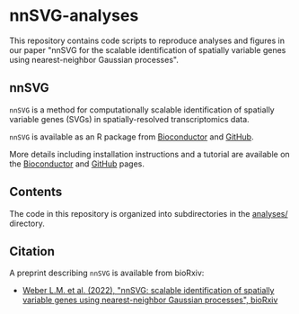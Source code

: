 # nnSVG-analyses

This repository contains code scripts to reproduce analyses and figures in our paper "nnSVG for the scalable identification of spatially variable genes using nearest-neighbor Gaussian processes".


## nnSVG

`nnSVG` is a method for computationally scalable identification of spatially variable genes (SVGs) in spatially-resolved transcriptomics data.

`nnSVG` is available as an R package from [Bioconductor](https://bioconductor.org/packages/nnSVG) and [GitHub](https://github.com/lmweber/nnSVG).

More details including installation instructions and a tutorial are available on the [Bioconductor](https://bioconductor.org/packages/nnSVG) and [GitHub](https://github.com/lmweber/nnSVG) pages.


## Contents

The code in this repository is organized into subdirectories in the [analyses/](analyses/) directory.


## Citation

A preprint describing `nnSVG` is available from bioRxiv:

- [Weber L.M. et al. (2022), "nnSVG: scalable identification of spatially variable genes using nearest-neighbor Gaussian processes", bioRxiv](https://www.biorxiv.org/content/10.1101/2022.05.16.492124v2)

